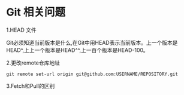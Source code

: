 # Git 相关问题

1.HEAD 文件

Git必须知道当前版本是什么,在Git中用HEAD表示当前版本。上一个版本是HEAD^,上上一个版本是HEAD^^,上一百个版本是HEAD-100。

2.更改remote仓库地址

``git remote set-url origin git@github.com:USERNAME/REPOSITORY.git``

3.Fetch和Pull的区别


